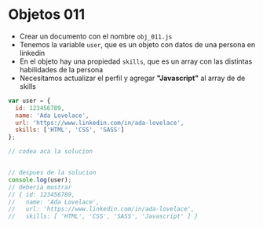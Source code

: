 # Objetos 011

* Crear un documento con el nombre `obj_011.js`
* Tenemos la variable `user`, que es un objeto con datos de una persona en linkedin
* En el objeto hay una propiedad `skills`, que es un array con las distintas habilidades de la persona
* Necesitamos actualizar el perfil y agregar **"Javascript"** al array de de skills

```js
var user = {
  id: 123456789,
  name: 'Ada Lovelace',
  url: 'https://www.linkedin.com/in/ada-lovelace',
  skills: ['HTML', 'CSS', 'SASS']
};

// codea aca la solucion


// despues de la solucion
console.log(user);
// deberia mostrar
// { id: 123456789,
//   name: 'Ada Lovelace',
//   url: 'https://www.linkedin.com/in/ada-lovelace',
//   skills: [ 'HTML', 'CSS', 'SASS', 'Javascript' ] }
```